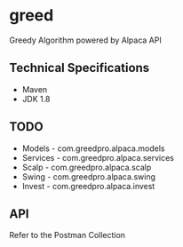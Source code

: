 # greed 

Greedy Algorithm powered by Alpaca API 

## Technical Specifications

- Maven 
- JDK 1.8 


## TODO

- Models 	- com.greedpro.alpaca.models
- Services 	- com.greedpro.alpaca.services
- Scalp		- com.greedpro.alpaca.scalp
- Swing 	- com.greedpro.alpaca.swing
- Invest	- com.greedpro.alpaca.invest


## API

Refer to the Postman Collection


 